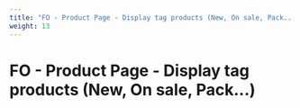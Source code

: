 ```yaml
---
title: "FO - Product Page - Display tag products (New, On sale, Pack...)"
weight: 13
---
```


# FO - Product Page - Display tag products (New, On sale, Pack...)
